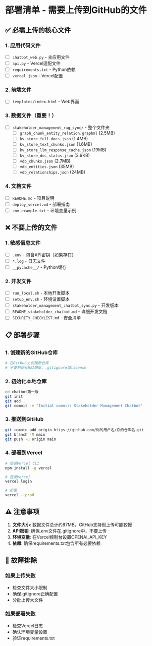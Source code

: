 # 部署清单 - 需要上传到GitHub的文件

## ✅ 必需上传的核心文件

### 1. 应用代码文件
- [ ] `chatbot_web.py` - 主应用文件
- [ ] `api.py` - Vercel适配文件
- [ ] `requirements.txt` - Python依赖
- [ ] `vercel.json` - Vercel配置

### 2. 前端文件
- [ ] `templates/index.html` - Web界面

### 3. 数据文件（重要！）
- [ ] `stakeholder_management_rag_sync/` - 整个文件夹
  - [ ] `graph_chunk_entity_relation.graphml` (2.5MB)
  - [ ] `kv_store_full_docs.json` (1.4MB)
  - [ ] `kv_store_text_chunks.json` (1.6MB)
  - [ ] `kv_store_llm_response_cache.json` (19MB)
  - [ ] `kv_store_doc_status.json` (3.9KB)
  - [ ] `vdb_chunks.json` (2.7MB)
  - [ ] `vdb_entities.json` (35MB)
  - [ ] `vdb_relationships.json` (24MB)

### 4. 文档文件
- [ ] `README.md` - 项目说明
- [ ] `deploy_vercel.md` - 部署指南
- [ ] `env_example.txt` - 环境变量示例

## ❌ 不要上传的文件

### 1. 敏感信息文件
- [ ] `.env` - 包含API密钥（如果存在）
- [ ] `*.log` - 日志文件
- [ ] `__pycache__/` - Python缓存

### 2. 开发文件
- [ ] `run_local.sh` - 本地开发脚本
- [ ] `setup_env.sh` - 环境设置脚本
- [ ] `stakeholder_management_chatbot_sync.py` - 开发版本
- [ ] `README_stakeholder_chatbot.md` - 详细开发文档
- [ ] `SECURITY_CHECKLIST.md` - 安全清单

## 📋 部署步骤

### 1. 创建新的GitHub仓库
```bash
# 在GitHub上创建新仓库
# 不要初始化README、.gitignore或license
```

### 2. 初始化本地仓库
```bash
cd chatbot第一版
git init
git add .
git commit -m "Initial commit: Stakeholder Management Chatbot"
```

### 3. 推送到GitHub
```bash
git remote add origin https://github.com/你的用户名/你的仓库名.git
git branch -M main
git push -u origin main
```

### 4. 部署到Vercel
```bash
# 安装Vercel CLI
npm install -g vercel

# 登录Vercel
vercel login

# 部署
vercel --prod
```

## ⚠️ 注意事项

1. **文件大小**: 数据文件总计约87MB，GitHub支持但上传可能较慢
2. **API密钥**: 确保.env文件在.gitignore中，不要上传
3. **环境变量**: 在Vercel控制台设置OPENAI_API_KEY
4. **依赖**: 确保requirements.txt包含所有必要依赖

## 🔧 故障排除

### 如果上传失败
- 检查文件大小限制
- 确保.gitignore正确配置
- 分批上传大文件

### 如果部署失败
- 检查Vercel日志
- 确认环境变量设置
- 验证requirements.txt 